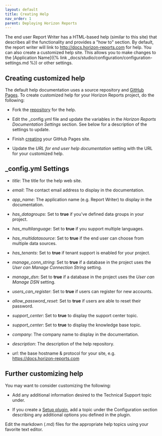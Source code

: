 ```yaml
---
layout: default
title: Creating Help
nav_order: 1
parent: Deploying Horizon Reports
---
```


The end user Report Writer has a HTML-based help (similar to this site) that describes all the functionality and provides a "how to" section. By default, the report writer will link to http://docs.horizon-reports.com for help. You can also create a customized help site. This allows you to make changes to the [Application Name]({% link _docs/studio/configuration/configuration-settings.md %}) or other settings. 

## Creating customized help
The default help documentation uses a source repository and [GitHub Pages](https://pages.github.com/). To create customized help for your Horizon Reports project, do the following:

* Fork the [repository](https://github.com/tmansuy/HorizonReportsDocs) for the help. 

* Edit the _config.yml file and update the variables in the *Horizon Reports Documentation Settings* section. See below for a description of the settings to update.

* Finish [creating](https://docs.github.com/en/pages/getting-started-with-github-pages/creating-a-github-pages-site) your GitHub Pages site.

* Update the *URL for end user help documentation* setting with the URL for your customized help.

## _config.yml Settings

* *title*: The title for the help web site.

* *email*: The contact email address to display in the documentation.

* *app_name*: The application name (e.g. Report Writer) to display in the documentation.

* *has_datagroups*: Set to **true** if you've defined data groups in your project.

* *has_multilanguage*: Set to **true** if you support multiple languages.

* *has_multidatasource*: Set to **true** if the end user can choose from multiple data sources.

* *has_tenants*: Set to **true** if tenant support is enabled for your project.

* *manage_conn_string*: Set to **true** if a database in the project uses the *User can Manage Connection String* setting.

* *manage_dsn*: Set to **true** if a database in the project uses the *User can Manage DSN* setting.

* *users_can_register*: Set to **true** if users can register for new accounts.

* *allow_password_reset*: Set to **true** if users are able to reset their password.

* *support_center*: Set to **true** to display the support center topic.

* *support_center*: Set to **true** to display the knowledge base topic.

* *company*: The company name to display in the documentation.

* *description*: The description of the help repository.

* *url*: the base hostname & protocol for your site, e.g. https://docs.horizon-reports.com

## Further customizing help
You may want to consider customizing the following:

* Add any additional information desired to the Technical Support topic under.

* If you create a [Setup plugin](vfps://Topic/_3QV0S1XDP), add a topic under the Configuration section describing any additional options you defined in the plugin.

Edit the markdown (.md) files for the appropriate help topics using your favorite text editor.